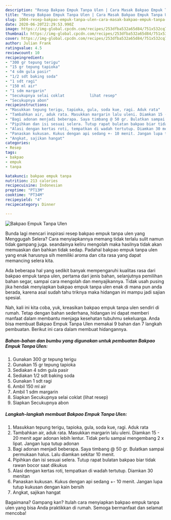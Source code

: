 ```yaml
---
description: "Resep Bakpao Empuk Tanpa Ulen | Cara Masak Bakpao Empuk Tanpa Ulen Yang Enak dan Simpel"
title: "Resep Bakpao Empuk Tanpa Ulen | Cara Masak Bakpao Empuk Tanpa Ulen Yang Enak dan Simpel"
slug: 1004-resep-bakpao-empuk-tanpa-ulen-cara-masak-bakpao-empuk-tanpa-ulen-yang-enak-dan-simpel
date: 2020-06-20T22:29:53.990Z
image: https://img-global.cpcdn.com/recipes/253dfba532a65d84/751x532cq70/bakpao-empuk-tanpa-ulen-foto-resep-utama.jpg
thumbnail: https://img-global.cpcdn.com/recipes/253dfba532a65d84/751x532cq70/bakpao-empuk-tanpa-ulen-foto-resep-utama.jpg
cover: https://img-global.cpcdn.com/recipes/253dfba532a65d84/751x532cq70/bakpao-empuk-tanpa-ulen-foto-resep-utama.jpg
author: Julian Frank
ratingvalue: 4.5
reviewcount: 10
recipeingredient:
- "300 gr tepung terigu"
- "15 gr tepung tapioka"
- "4 sdm gula pasir"
- "1/2 sdt baking soda"
- "1 sdt ragi"
- "150 ml air"
- "1 sdm margarin"
- "Secukupnya selai coklat           lihat resep"
- "Secukupnya abon"
recipeinstructions:
- "Masukkan tepung terigu, tapioka, gula, soda kue, ragi. Aduk rata"
- "Tambahkan air, aduk rata. Masukkan margarin lalu uleni. Diamkan 15 - 20 menit agar adonan lebih lentur. Tidak perlu sampai mengembang 2 x lipat. Jangan lupa tutup adonan"
- "Bagi adonan menjadi beberapa. Saya timbang @ 50 gr. Bulatkan sampai permukaan halus. Lalu diamkan sekitar 10 menit."
- "Pipihkan dan isi sesuai selera. Tutup rapat bulatan bakpao biar tidak rawan bocor saat dikukus"
- "Alasi dengan kertas roti, tempatkan di wadah tertutup. Diamkan 30 menitan"
- "Panaskan kukusan. Kukus dengan api sedang +- 10 menit. Jangan lupa tutup kukusan dengan kain bersih"
- "Angkat, sajikan hangat"
categories:
- Resep
tags:
- bakpao
- empuk
- tanpa

katakunci: bakpao empuk tanpa 
nutrition: 213 calories
recipecuisine: Indonesian
preptime: "PT13M"
cooktime: "PT34M"
recipeyield: "4"
recipecategory: Dinner

---
```



![Bakpao Empuk Tanpa Ulen](https://img-global.cpcdn.com/recipes/253dfba532a65d84/751x532cq70/bakpao-empuk-tanpa-ulen-foto-resep-utama.jpg)

Bunda lagi mencari inspirasi resep bakpao empuk tanpa ulen yang Menggugah Selera? Cara menyiapkannya memang tidak terlalu sulit namun tidak gampang juga. seandainya keliru mengolah maka hasilnya tidak akan memuaskan dan bahkan tidak sedap. Padahal bakpao empuk tanpa ulen yang enak harusnya sih memiliki aroma dan cita rasa yang dapat memancing selera kita.

Ada beberapa hal yang sedikit banyak mempengaruhi kualitas rasa dari bakpao empuk tanpa ulen, pertama dari jenis bahan, selanjutnya pemilihan bahan segar, sampai cara mengolah dan menyajikannya. Tidak usah pusing jika hendak menyiapkan bakpao empuk tanpa ulen enak di mana pun anda berada, karena asal sudah tahu triknya maka hidangan ini mampu jadi sajian spesial.




Nah, kali ini kita coba, yuk, kreasikan bakpao empuk tanpa ulen sendiri di rumah. Tetap dengan bahan sederhana, hidangan ini dapat memberi manfaat dalam membantu menjaga kesehatan tubuhmu sekeluarga. Anda bisa membuat Bakpao Empuk Tanpa Ulen memakai 9 bahan dan 7 langkah pembuatan. Berikut ini cara dalam membuat hidangannya.

<!--inarticleads1-->

##### Bahan-bahan dan bumbu yang digunakan untuk pembuatan Bakpao Empuk Tanpa Ulen:

1. Gunakan 300 gr tepung terigu
1. Gunakan 15 gr tepung tapioka
1. Sediakan 4 sdm gula pasir
1. Sediakan 1/2 sdt baking soda
1. Gunakan 1 sdt ragi
1. Ambil 150 ml air
1. Ambil 1 sdm margarin
1. Siapkan Secukupnya selai coklat           (lihat resep)
1. Siapkan Secukupnya abon




<!--inarticleads2-->

##### Langkah-langkah membuat Bakpao Empuk Tanpa Ulen:

1. Masukkan tepung terigu, tapioka, gula, soda kue, ragi. Aduk rata
1. Tambahkan air, aduk rata. Masukkan margarin lalu uleni. Diamkan 15 - 20 menit agar adonan lebih lentur. Tidak perlu sampai mengembang 2 x lipat. Jangan lupa tutup adonan
1. Bagi adonan menjadi beberapa. Saya timbang @ 50 gr. Bulatkan sampai permukaan halus. Lalu diamkan sekitar 10 menit.
1. Pipihkan dan isi sesuai selera. Tutup rapat bulatan bakpao biar tidak rawan bocor saat dikukus
1. Alasi dengan kertas roti, tempatkan di wadah tertutup. Diamkan 30 menitan
1. Panaskan kukusan. Kukus dengan api sedang +- 10 menit. Jangan lupa tutup kukusan dengan kain bersih
1. Angkat, sajikan hangat




Bagaimana? Gampang kan? Itulah cara menyiapkan bakpao empuk tanpa ulen yang bisa Anda praktikkan di rumah. Semoga bermanfaat dan selamat mencoba!
